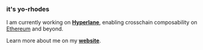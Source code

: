 ### it's yo-rhodes

I am currently working on [**Hyperlane**](https://hyperlane.xyz), enabling crosschain composability on [Ethereum](https://ethereum.org/en/) and beyond.

Learn more about me on my **[website](https://www.yorke.dev)**.
